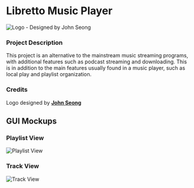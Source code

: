 # Libretto Music Player
![Logo - Designed by John Seong](https://github.com/GameGenesis/Music-Player/blob/main/Promotional%20Material/libretto.png)

### Project Description
This project is an alternative to the mainstream music streaming programs, with additional features such as podcast streaming and downloading. This is in addition to the main features usually found in a music player, such as local play and playlist organization.

### Credits
Logo designed by [**John Seong**](https://github.com/wonmor)

## GUI Mockups
### Playlist View
![Playlist View](https://github.com/GameGenesis/Music-Player/blob/main/Promotional%20Material/Playlist_view.png)

### Track View
![Track View](https://github.com/GameGenesis/Music-Player/blob/main/Promotional%20Material/Track_view.png)
